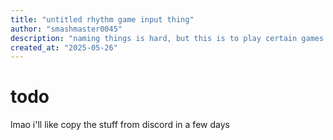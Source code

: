 ```yaml
---
title: "untitled rhythm game input thing"
author: "smashmaster0045"
description: "naming things is hard, but this is to play certain games similar to ITG and StepMania"
created_at: "2025-05-26"
---
```


# todo
lmao i'll like copy the stuff from discord in a few days
